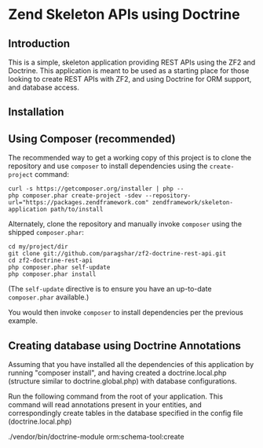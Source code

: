 Zend Skeleton APIs using Doctrine
=======================

Introduction
------------
This is a simple, skeleton application providing REST APIs using the ZF2 and Doctrine. This application is meant to be used as a starting place for those looking to create REST APIs with ZF2, and using Doctrine for ORM support, and database access.

Installation
------------

Using Composer (recommended)
----------------------------
The recommended way to get a working copy of this project is to clone the repository
and use `composer` to install dependencies using the `create-project` command:

    curl -s https://getcomposer.org/installer | php --
    php composer.phar create-project -sdev --repository-url="https://packages.zendframework.com" zendframework/skeleton-application path/to/install

Alternately, clone the repository and manually invoke `composer` using the shipped
`composer.phar`:

    cd my/project/dir
    git clone git://github.com/paragshar/zf2-doctrine-rest-api.git
    cd zf2-doctrine-rest-api
    php composer.phar self-update
    php composer.phar install

(The `self-update` directive is to ensure you have an up-to-date `composer.phar`
available.)

You would then invoke `composer` to install dependencies per the previous
example.

Creating database using Doctrine Annotations
------------
Assuming that you have installed all the dependencies of this application by running "composer install", and having created a doctrine.local.php (structure similar to doctrine.global.php) with database configurations.

Run the following command from the root of your application. This command will read annotations present in your entities, and correspondingly create tables in the database specified in the config file (doctrine.local.php)

./vendor/bin/doctrine-module orm:schema-tool:create
